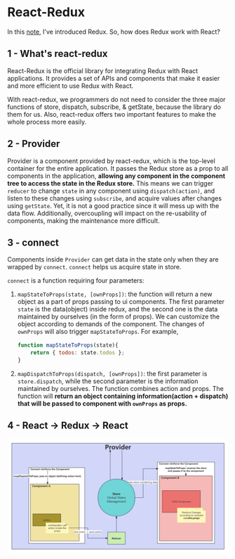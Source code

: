 # React-Redux
In this [note](../redux.md), I've introduced Redux. So, how does Redux work with React?

## 1 - What's react-redux
React-Redux is the official library for integrating Redux with React applications. It provides a set of APIs and components
that make it easier and more efficient to use Redux with React. 

With react-redux, we programmers do not need to consider the three major functions of store, dispatch, subscribe, & getState,
because the library do them for us. Also, react-redux offers two important features to make the whole process more easily.

## 2 - Provider
Provider is a component provided by react-redux, which is the top-level container for the entire application. It passes the 
Redux store as a prop to all components in the application, **allowing any component in the component tree to access the 
state in the Redux store.** This means we can trigger `reducer` to change `state` in any component using `dispatch(action)`, and
listen to these changes using `subscribe`, and acquire values after changes using `getState`. Yet, it is not a good practice since it will mess up with the data flow. Additionally, overcoupling will
impact on the re-usability of components, making the maintenance more difficult.

## 3 - connect
Components inside `Provider` can get data in the state only when they are wrapped by `connect`. `connect` helps us
acquire state in store.

`connect` is a function requiring four parameters:
1. `mapStateToProps(state, [ownProps])`: the function will return a new object as a part of props passing to ui components.
The first parameter `state` is the data(object) inside redux, and the second one is the data maintained by ourselves (in 
the form of props).
We can customize the object according to demands of the component. The changes of `ownProps` will also trigger `mapStateToProps`.
For example, 
    ```javascript
    function mapStateToProps(state){
        return { todos: state.todos };
    }
    ```
2. `mapDispatchToProps(dispatch, [ownProps])`: the first parameter is `store.dispatch`, while the second parameter is 
the information maintained by ourselves. The function combines action and props. The function will **return an object 
containing information(action + dispatch) that will be passed to component with `ownProps` as props.**


## 4 - React -> Redux -> React

<img src="react-img/react-redux.png">






